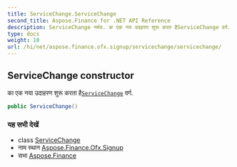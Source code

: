 ```yaml
---
title: ServiceChange.ServiceChange
second_title: Aspose.Finance for .NET API Reference
description: ServiceChange नर्मत. क एक नय उदहरण शुरू करत हैServiceChange वर्ग.
type: docs
weight: 10
url: /hi/net/aspose.finance.ofx.signup/servicechange/servicechange/
---
```

## ServiceChange constructor

का एक नया उदाहरण शुरू करता है[`ServiceChange`](../) वर्ग.

```csharp
public ServiceChange()
```

### यह सभी देखें

* class [ServiceChange](../)
* नाम स्थान [Aspose.Finance.Ofx.Signup](../../servicechange/)
* सभा [Aspose.Finance](../../../)


